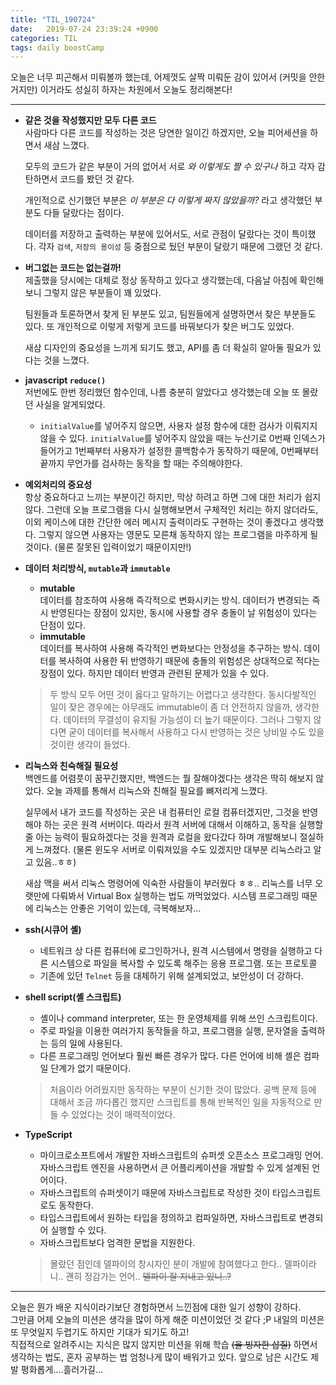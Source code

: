 ```yaml
---
title: "TIL_190724"
date:   2019-07-24 23:39:24 +0900
categories: TIL
tags: daily boostCamp
---
```


오늘은 너무 피곤해서 미뤄볼까 했는데, 어제껏도 살짝 미뤄둔 감이 있어서 (커밋을 안한거지만) 이거라도 성실히 하자는 차원에서 오늘도 정리해본다!  
  
___

* **같은 것을 작성했지만 모두 다른 코드**  
  사람마다 다른 코드를 작성하는 것은 당연한 일이긴 하겠지만, 오늘 피어세션을 하면서 새삼 느꼈다. 
  
  모두의 코드가 같은 부분이 거의 없어서 서로 _와 이렇게도 짤 수 있구나_ 하고 각자 감탄하면서 코드를 봤던 것 같다.   
    
  개인적으로 신기했던 부분은 _이 부분은 다 이렇게 짜지 않았을까?_ 라고 생각했던 부분도 다들 달랐다는 점이다.  
    
  데이터를 저장하고 출력하는 부분에 있어서도, 서로 관점이 달랐다는 것이 특이했다. 각자 `검색`, `저장의 용이성` 등 중점으로 뒀던 부분이 달랐기 때문에 그랬던 것 같다.  

* **버그없는 코드는 없는걸까!**  
  제출했을 당시에는 대체로 정상 동작하고 있다고 생각했는데, 다음날 아침에 확인해보니 그렇지 않은 부분들이 꽤 있었다.  
    
  팀원들과 토론하면서 찾게 된 부분도 있고, 팀원들에게 설명하면서 찾은 부분들도 있다. 또 개인적으로 이렇게 저렇게 코드를 바꿔보다가 찾은 버그도 있었다.  

  새삼 디자인의 중요성을 느끼게 되기도 했고, API를 좀 더 확실히 알아둘 필요가 있다는 것을 느꼈다.  

* **javascript `reduce()`**  
  저번에도 한번 정리했던 함수인데, 나름 충분히 알았다고 생각했는데 오늘 또 몰랐던 사실을 알게되었다.  
  - `initialValue`를 넣어주지 않으면, 사용자 설정 함수에 대한 검사가 이뤄지지 않을 수 있다. `initialValue`를 넣어주지 않았을 때는 누산기로 0번째 인덱스가 들어가고 1번째부터 사용자가 설정한 콜백함수가 동작하기 때문에, 0번째부터 끝까지 무언가를 검사하는 동작을 할 때는 주의해야한다.  

* **예외처리의 중요성**  
  항상 중요하다고 느끼는 부분이긴 하지만, 막상 하려고 하면 그에 대한 처리가 쉽지 않다. 그런데 오늘 프로그램을 다시 실행해보면서 구체적인 처리는 하지 않더라도, 이외 케이스에 대한 간단한 에러 메시지 출력이라도 구현하는 것이 좋겠다고 생각했다. 
  그렇지 않으면 사용자는 영문도 모른채 동작하지 않는 프로그램을 마주하게 될 것이다. (물론 잘못된 입력이었기 때문이지만!)

* **데이터 처리방식, `mutable`과 `immutable`**
  - **mutable**  
    데이터를 참조하여 사용해 즉각적으로 변화시키는 방식. 데이터가 변경되는 즉시 반영된다는 장점이 있지만, 동시에 사용할 경우 충돌이 날 위험성이 있다는 단점이 있다. 
  - **immutable**  
    데이터를 복사하여 사용해 즉각적인 변화보다는 안정성을 추구하는 방식. 데이터를 복사하여 사용한 뒤 반영하기 때문에 충돌의 위험성은 상대적으로 적다는 장점이 있다. 하지만 데이터 반영과 관련된 문제가 있을 수 있다.
  > 두 방식 모두 어떤 것이 옳다고 말하기는 어렵다고 생각한다. 동시다발적인 일이  잦은 경우에는 아무래도 immutable이 좀 더 안전하지 않을까, 생각한다. 데이터의 무결성이 유지될 가능성이 더 높기 때문이다. 그러나 그렇지 않다면 굳이 데이터를 복사해서 사용하고 다시 반영하는 것은 낭비일 수도 있을 것이란 생각이 들었다.  

* **리눅스와 친숙해질 필요성**  
  백엔드를 어렴풋이 꿈꾸긴했지만, 백엔드는 뭘 잘해야겠다는 생각은 딱히 해보지 않았다. 오늘 과제를 통해서 리눅스와 친해질 필요를 뼈저리게 느꼈다.  
    
  실무에서 내가 코드를 작성하는 곳은 내 컴퓨터인 로컬 컴퓨터겠지만, 그것을 반영해야 하는 곳은 원격 서버이다. 따라서 원격 서버에 대해서 이해하고, 동작을 실행할 줄 아는 능력이 필요하겠다는 것을 원격과 로컬을 왔다갔다 하며 개발해보니 절실하게 느껴졌다. (물론 윈도우 서버로 이뤄져있을 수도 있겠지만 대부분 리눅스라고 알고 있음..ㅎㅎ)  
    
  새삼 맥을 써서 리눅스 명령어에 익숙한 사람들이 부러웠다 ㅎㅎ.. 리눅스를 너무 오랫만에 다뤄봐서 Virtual Box 실행하는 법도 까먹었었다. 시스템 프로그래밍 때문에 리눅스는 안좋은 기억이 있는데, 극복해보자...

* **ssh(시큐어 셸)**
  - 네트워크 상 다른 컴퓨터에 로그인하거나, 원격 시스템에서 명령을 실행하고 다른 시스템으로 파일을 복사할 수 있도록 해주는 응용 프로그램. 또는 프로토콜
  - 기존에 있던 `Telnet` 등을 대체하기 위해 설계되었고, 보안성이 더 강하다. 

* **shell script(셸 스크립트)**
  - 셸이나 command interpreter, 또는 한 운영체제를 위해 쓰인 스크립트이다.  
  - 주로 파일을 이용한 여러가지 동작들을 하고, 프로그램을 실행, 문자열을 출력하는 등의 일에 사용된다. 
  - 다른 프로그래밍 언어보다 훨씬 빠른 경우가 많다. 다른 언어에 비해 셸은 컴파일 단계가 없기 때문이다. 
  > 처음이라 어려웠지만 동작하는 부분이 신기한 것이 많았다. 공백 문제 등에 대해서 조금 까다롭긴 했지만 스크립트를 통해 반복적인 일을 자동적으로 만들 수 있었다는 것이 매력적이었다. 

* **TypeScript**
  - 마이크로소프트에서 개발한 자바스크립트의 슈퍼셋 오픈소스 프로그래밍 언어. 자바스크립트 엔진을 사용하면서 큰 어플리케이션을 개발할 수 있게 설계된 언어이다. 
  - 자바스크립트의 슈퍼셋이기 때문에 자바스크립트로 작성한 것이 타입스크립트로도 동작한다. 
  - 타입스크립트에서 원하는 타입을 정의하고 컴파일하면, 자바스크립트로 변경되어 실행할 수 있다. 
  - 자바스크립트보다 엄격한 문법을 지원한다. 
  > 몰랐던 점인데 델파이의 창시자인 분이 개발에 참여했다고 한다.. 델파이라니.. 괜히 정감가는 언어.. ~~델파이 잘 지내고 있니..?~~

___

오늘은 뭔가 배운 지식이라기보단 경험하면서 느낀점에 대한 일기 성향이 강하다.  
그만큼 어제 오늘의 미션은 생각을 많이 하게 해준 미션이었던 것 같다 ;P 내일의 미션은 또 무엇일지 두렵기도 하지만 기대가 되기도 하고!  
직접적으로 알려주시는 지식은 많지 않지만 미션을 위해 학습 ~~(을 빙자한 삽질)~~ 하면서 생각하는 법도, 혼자 공부하는 법 엄청나게 많이 배워가고 있다. 앞으로 남은 시간도 제발 평화롭게....흘러가길...
